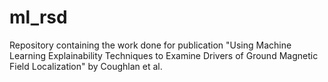 # ml_rsd
Repository containing the work done for publication "Using Machine Learning Explainability Techniques to Examine Drivers of Ground Magnetic Field Localization" by Coughlan et al.
